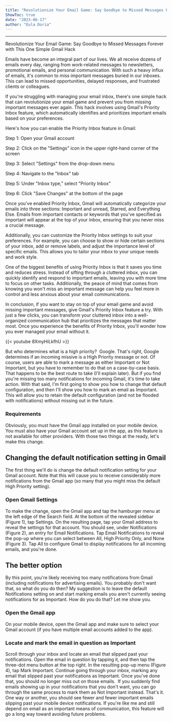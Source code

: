 ```yaml
---
title: "Revolutionize Your Email Game: Say Goodbye to Missed Messages Forever with This One Simple Gmail Hack"
ShowToc: true 
date: "2023-06-17"
author: "Eula Doria"
---
```

*****
Revolutionize Your Email Game: Say Goodbye to Missed Messages Forever with This One Simple Gmail Hack

Emails have become an integral part of our lives. We all receive dozens of emails every day, ranging from work-related messages to newsletters, promotional emails, and personal communication. With such a heavy influx of emails, it's common to miss important messages buried in our inboxes. This can lead to missed opportunities, delayed responses, and frustrated clients or colleagues.

If you're struggling with managing your email inbox, there's one simple hack that can revolutionize your email game and prevent you from missing important messages ever again. This hack involves using Gmail's Priority Inbox feature, which automatically identifies and prioritizes important emails based on your preferences.

Here's how you can enable the Priority Inbox feature in Gmail:

Step 1: Open your Gmail account

Step 2: Click on the "Settings" icon in the upper right-hand corner of the screen

Step 3: Select "Settings" from the drop-down menu

Step 4: Navigate to the "Inbox" tab

Step 5: Under "Inbox type," select "Priority Inbox"

Step 6: Click "Save Changes" at the bottom of the page

Once you've enabled Priority Inbox, Gmail will automatically categorize your emails into three sections: Important and unread, Starred, and Everything Else. Emails from important contacts or keywords that you've specified as important will appear at the top of your inbox, ensuring that you never miss a crucial message.

Additionally, you can customize the Priority Inbox settings to suit your preferences. For example, you can choose to show or hide certain sections of your inbox, add or remove labels, and adjust the importance level of specific emails. This allows you to tailor your inbox to your unique needs and work style.

One of the biggest benefits of using Priority Inbox is that it saves you time and reduces stress. Instead of sifting through a cluttered inbox, you can quickly identify and respond to important emails, leaving you with more time to focus on other tasks. Additionally, the peace of mind that comes from knowing you won't miss an important message can help you feel more in control and less anxious about your email communications.

In conclusion, if you want to stay on top of your email game and avoid missing important messages, give Gmail's Priority Inbox feature a try. With just a few clicks, you can transform your cluttered inbox into a well-organized communication hub that prioritizes the messages that matter most. Once you experience the benefits of Priority Inbox, you'll wonder how you ever managed your email without it.

{{< youtube 8XmyHiLkfhU >}} 



But who determines what is a high priority? 
Google.
That's right, Google determines if an incoming missive is a High Priority message or not. Of course, users are able to mark a message as either Important or Not Important, but you have to remember to do that on a case-by-case basis. That happens to be the best route to take (I'll explain later). But if you find you're missing too many notifications for incoming Gmail, it's time to take action.
With that said, I'm first going to show you how to change that default configuration, and then I'll show you how to mark an email as Important. This will allow you to retain the default configuration (and not be flooded with notifications) without missing out in the future.

 
### Requirements


Obviously, you must have the Gmail app installed on your mobile device. You must also have your Gmail account set up in the app, as this feature is not available for other providers. With those two things at the ready, let's make this change.

 
## Changing the default notification setting in Gmail


The first thing we'll do is change the default notification setting for your Gmail account. Note that this will cause you to receive considerably more notifications from the Gmail app (so many that you might miss the default High Priority setting). 

 
### Open Gmail Settings


To make the change, open the Gmail app and tap the hamburger menu at the left edge of the Search field. At the bottom of the revealed sidebar (Figure 1), tap Settings.
On the resulting page, tap your Gmail address to reveal the settings for that account. You should see, under Notifications (Figure 2), an entry for Email Notifications.
Tap Email Notifications to reveal the pop-up where you can select between All, High Priority Only, and None (Figure 3).
Tap All to configure Gmail to display notifications for all incoming emails, and you're done.

 
## The better option


By this point, you're likely receiving too many notifications from Gmail (including notifications for advertising emails). You probably don't want that, so what do you do then?
My suggestion is to leave the default Notifications setting on and start marking emails you aren't currently seeing notifications for as Important. How do you do that? Let me show you.

 
### Open the Gmail app


On your mobile device, open the Gmail app and make sure to select your Gmail account (if you have multiple email accounts added to the app).

 
### Locate and mark the email in question as Important


Scroll through your inbox and locate an email that slipped past your notifications. Open the email in question by tapping it, and then tap the three-dot menu button at the top right. In the resulting pop-up menu (Figure 4), tap Mark Important.
Continue going through your inbox, marking any email that slipped past your notifications as Important. Once you've done that, you should no longer miss out on those emails. 
If you suddenly find emails showing up in your notifications that you don't want, you can go through the same process to mark them as Not Important instead.
That's it. One way or another, you should see fewer and fewer important emails slipping past your mobile device notifications. If you're like me and still depend on email as an important means of communication, this feature will go a long way toward avoiding future problems.




